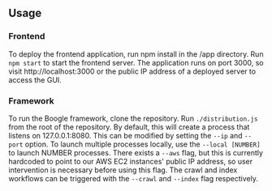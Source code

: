 ## Usage
### Frontend
To deploy the frontend application, run npm install in the /app directory. Run `npm start` to start the frontend server. The application runs on port 3000, so visit http://localhost:3000 or the public IP address of a deployed server to access the GUI.

### Framework
To run the Boogle framework, clone the repository. Run `./distribution.js` from the root of the repository. By default, this will create a process that listens on 127.0.0.1:8080. This can be modified by setting the `--ip` and `--port` option. To launch multiple processes locally, use the `--local [NUMBER]` to launch NUMBER processes. There exists a `--aws` flag, but this is currently hardcoded to point to our AWS EC2 instances' public IP address, so user intervention is necessary before using this flag. The crawl and index workflows can be triggered with the `--crawl` and `--index` flag respectively.
